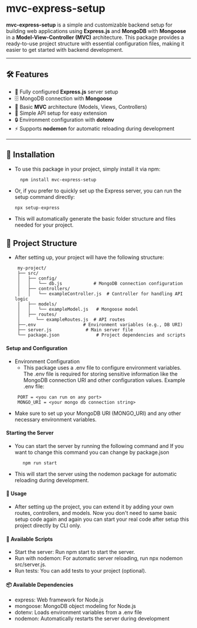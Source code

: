 # mvc-express-setup

**mvc-express-setup** is a simple and customizable backend setup for building web applications using **Express.js** and **MongoDB** with **Mongoose** in a **Model-View-Controller (MVC)** architecture. This package provides a ready-to-use project structure with essential configuration files, making it easier to get started with backend development.

---

## 🛠 Features

- 🚀 Fully configured **Express.js** server setup
- 🗄 MongoDB connection with **Mongoose**
- 🔑 Basic **MVC** architecture (Models, Views, Controllers)
- 🌱 Simple API setup for easy extension
- 🔒 Environment configuration with **dotenv**
- ⚡ Supports **nodemon** for automatic reloading during development

---

## 🚀 Installation

- To use this package in your project, simply install it via npm:
  ```
    npm install mvc-express-setup
  ```     
- Or, if you prefer to quickly set up the Express server, you can run the setup command directly:

    ```
    npx setup-express
    ```

- This will automatically generate the basic folder structure and files needed for your project.

## 📂 Project Structure
- After setting up, your project will have the following structure:
   ```
    my-project/
    ├── src/
    │   ├── config/
    │   │   └── db.js            # MongoDB connection configuration
    │   ├── controllers/
    │   │   └── exampleController.js  # Controller for handling API logic
    │   ├── models/
    │   │   └── exampleModel.js   # Mongoose model
    │   ├── routes/
    │      └── exampleRoutes.js  # API routes
    ├──.env                  # Environment variables (e.g., DB URI)
    ├── server.js             # Main server file
    └── package.json              # Project dependencies and scripts
    ```
#### Setup and Configuration
 - Environment Configuration
   - This package uses a .env file to configure environment variables. The .env file is required for       storing sensitive information like the MongoDB connection URI and other configuration values.
    Example .env file:
    ```
     PORT = <you can run on any port>
     MONGO_URI = <your mongo db connection string>
    ```
  - Make sure to set up your MongoDB URI (MONGO_URI) and any other necessary environment variables.

#### Starting the Server
- You can start the server by running the following command and If you want to change this command you can change by package.json     
    ```
       npm run start
    ```
- This will start the server using the nodemon package for automatic reloading during development.

#### 🔧 Usage
 - After setting up the project, you can extend it by adding your own routes, controllers, and models.
   Now you don't need to same basic setup code again and again you can start your real code after setup this project directly by CLI only.

#### 📝 Available Scripts
  - Start the server: Run npm start to start the server.
  - Run with nodemon: For automatic server reloading, run npx nodemon src/server.js.
  - Run tests: You can add tests to your project (optional).

#### 📦 Available Dependencies
  - express: Web framework for Node.js
  - mongoose: MongoDB object modeling for Node.js
  - dotenv: Loads environment variables from a .env file
  - nodemon: Automatically restarts the server during development

